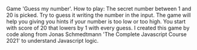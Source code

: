 Game 'Guess my number'.
How to play: The secret number between 1 and 20 is picked. Try to guess it writing the number in the input. The game will help you giving you hints if your number is too low or too high. You start with score of 20 that lowers by 1 with every guess.
I created this game by code along from Jonas Schmedtmann 'The Complete Javascript Course 2021' to understand Javascript logic.
